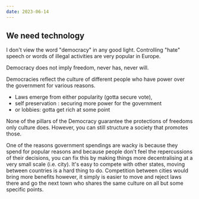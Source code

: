 ```yaml
---
date: 2023-06-14
---
```

## We need technology

I don't view the word "democracy" in any good light. Controlling "hate" speech or words of illegal activities are very popular in Europe. 

Democracy does not imply freedom, never has, never will. 

Democracies reflect the culture of different people who have power over the government for various reasons.
- Laws emerge from either popularity (gotta secure vote), 
- self preservation : securing more power for the government
- or lobbies: gotta get rich at some point

None of the pillars of the Democracy guarantee the protections of freedoms only culture does. However, you can still structure a society that promotes those.

One of the reasons government spendings are wacky is because they spend for popular reasons and because people don't feel the repercussions of their decisions, you can fix this by making things more decentralising at a very small scale (i.e. city). It's easy to compete with other states, moving between countries is a hard thing to do. Competition between cities would bring more benefits however, it simply is easier to move and reject laws there and go the next town who shares the same culture on all but some specific points.
